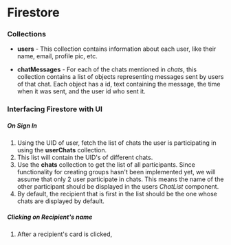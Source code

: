 # Firestore

### Collections

- **users** - This collection contains information about each user, like their name, email, profile pic, etc.

- **chatMessages** - For each of the chats mentioned in *chats*, this collection contains a list of objects representing messages sent by users of that chat. Each object has a id, text containing the message, the time when it was sent, and the user id who sent it.


### Interfacing Firestore with UI

##### On Sign In

1. Using the UID of user, fetch the list of chats the user is participating in using the **userChats** collection.
2. This list will contain the UID's of different chats.
3. Use the **chats** collection to get the list of all participants. Since functionality for creating groups hasn't been implemented yet, we will assume that only 2 user participate in chats. This means the name of the other participant should be displayed in the users *ChatList* component.
4. By default, the recipient that is first in the list should be the one whose chats are displayed by default.

##### Clicking on Recipient's name

1. After a recipient's card is clicked,
